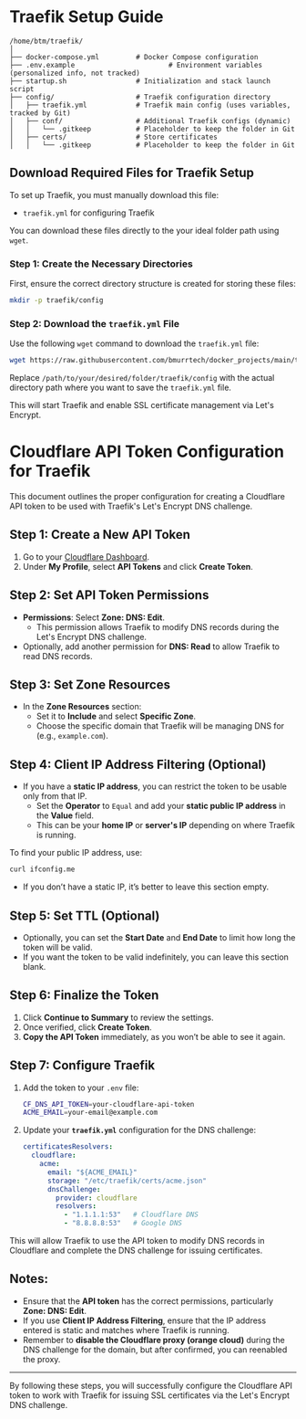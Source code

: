 

# Traefik Setup Guide

```
/home/btm/traefik/
│
├── docker-compose.yml         # Docker Compose configuration
├── .env.example                       # Environment variables (personalized info, not tracked)
├── startup.sh                 # Initialization and stack launch script
├── config/                    # Traefik configuration directory
│   ├── traefik.yml            # Traefik main config (uses variables, tracked by Git)
│   ├── conf/                  # Additional Traefik configs (dynamic)
│   │   └── .gitkeep           # Placeholder to keep the folder in Git
│   ├── certs/                 # Store certificates
│   │   └── .gitkeep           # Placeholder to keep the folder in Git
```

## Download Required Files for Traefik Setup

To set up Traefik, you must manually download this file:

- `traefik.yml` for configuring Traefik

You can download these files directly to the your ideal folder path using `wget`.

### Step 1: Create the Necessary Directories

First, ensure the correct directory structure is created for storing these files:

```bash
mkdir -p traefik/config
```

### Step 2: Download the `traefik.yml` File

Use the following `wget` command to download the `traefik.yml` file:

```bash
wget https://raw.githubusercontent.com/bmurrtech/docker_projects/main/traefik/config/traefik.yml -P /path/to/your/desired/folder
```

Replace `/path/to/your/desired/folder/traefik/config` with the actual directory path where you want to save the `traefik.yml` file.

This will start Traefik and enable SSL certificate management via Let's Encrypt.


# Cloudflare API Token Configuration for Traefik

This document outlines the proper configuration for creating a Cloudflare API token to be used with Traefik's Let's Encrypt DNS challenge.

## Step 1: Create a New API Token

1. Go to your [Cloudflare Dashboard](https://dash.cloudflare.com/).
2. Under **My Profile**, select **API Tokens** and click **Create Token**.

## Step 2: Set API Token Permissions

- **Permissions**: Select **Zone: DNS: Edit**.
  - This permission allows Traefik to modify DNS records during the Let's Encrypt DNS challenge.
- Optionally, add another permission for **DNS: Read** to allow Traefik to read DNS records.

## Step 3: Set Zone Resources

- In the **Zone Resources** section:
  - Set it to **Include** and select **Specific Zone**.
  - Choose the specific domain that Traefik will be managing DNS for (e.g., `example.com`).

## Step 4: Client IP Address Filtering (Optional)

- If you have a **static IP address**, you can restrict the token to be usable only from that IP.
  - Set the **Operator** to `Equal` and add your **static public IP address** in the **Value** field.
  - This can be your **home IP** or **server's IP** depending on where Traefik is running.

To find your public IP address, use:
```bash
curl ifconfig.me
```

- If you don’t have a static IP, it’s better to leave this section empty.

## Step 5: Set TTL (Optional)

- Optionally, you can set the **Start Date** and **End Date** to limit how long the token will be valid.
- If you want the token to be valid indefinitely, you can leave this section blank.

## Step 6: Finalize the Token

1. Click **Continue to Summary** to review the settings.
2. Once verified, click **Create Token**.
3. **Copy the API Token** immediately, as you won’t be able to see it again.

## Step 7: Configure Traefik

1. Add the token to your `.env` file:

    ```bash
    CF_DNS_API_TOKEN=your-cloudflare-api-token
    ACME_EMAIL=your-email@example.com
    ```

2. Update your **`traefik.yml`** configuration for the DNS challenge:

    ```yaml
    certificatesResolvers:
      cloudflare:
        acme:
          email: "${ACME_EMAIL}"
          storage: "/etc/traefik/certs/acme.json"
          dnsChallenge:
            provider: cloudflare
            resolvers:
              - "1.1.1.1:53"   # Cloudflare DNS
              - "8.8.8.8:53"   # Google DNS
    ```

This will allow Traefik to use the API token to modify DNS records in Cloudflare and complete the DNS challenge for issuing certificates.

## Notes:

- Ensure that the **API token** has the correct permissions, particularly **Zone: DNS: Edit**.
- If you use **Client IP Address Filtering**, ensure that the IP address entered is static and matches where Traefik is running.
- Remember to **disable the Cloudflare proxy (orange cloud)** during the DNS challenge for the domain, but after confirmed, you can reenabled the proxy.

---

By following these steps, you will successfully configure the Cloudflare API token to work with Traefik for issuing SSL certificates via the Let's Encrypt DNS challenge.
